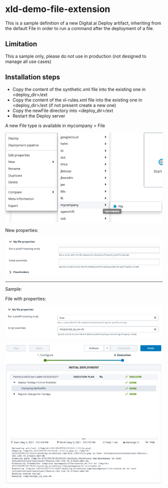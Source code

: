 # xld-demo-file-extension

This is a sample definition of a new Digital.ai Deploy artifact, inheriting from the default File in order to run a command after the deployment of a file.

## Limitation

This a sample only, please do not use in production (not designed to manage all use cases)

## Installation steps

- Copy the content of the synthetic.xml file into the existing one in <deploy_dir>/ext
- Copy the content of the xl-rules.xml file into the existing one in <deploy_dir>/ext (if not present create a new one)
- Copy the newFile directory into <deploy_dir>/ext
- Restart the Deploy server

A new File type is available in mycompany > File

![New type](images/mycompanyfile.png)

New properties:

![Properties](images/mycompanyproperties.png)

---
Sample:

File with properties:

![Properties](images/properties.png)
  

![Deployment](images/deployment.png)

